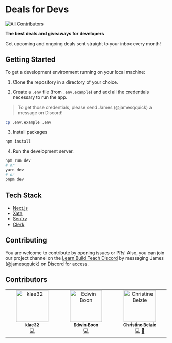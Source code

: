 # Deals for Devs
<!-- ALL-CONTRIBUTORS-BADGE:START - Do not remove or modify this section -->
[![All Contributors](https://img.shields.io/badge/all_contributors-1-orange.svg?style=flat-square)](#contributors-)
<!-- ALL-CONTRIBUTORS-BADGE:END -->

**The best deals and giveaways for developers**

Get upcoming and ongoing deals sent straight to your inbox every month!

## Getting Started

To get a development environment running on your local machine:

1. Clone the repository in a directory of your choice.

2. Create a `.env` file (from `.env.example`) and add all the credentials necessary to run the app.

> To get those credentials, please send James (@jamesqquick) a message on Discord!

```bash
cp .env.example .env
```

3. Install packages

```bash
npm install
```

4. Run the development server.

```bash
npm run dev
# or
yarn dev
# or
pnpm dev
```

## Tech Stack

- [Next.js](https://nextjs.org/)
- [Xata](https://xata.io/)
- [Sentry](https://sentry.io/)
- [Clerk](https://clerk.com/)

## Contributing

You are welcome to contribute by opening issues or PRs! Also, you can join our
project channel on the [Learn Build Teach
Discord](https://www.learnbuildteach.com/) by messaging James (@jamesqquick) on Discord for access.

## Contributors

<!-- ALL-CONTRIBUTORS-LIST:START - Do not remove or modify this section -->
<!-- prettier-ignore-start -->
<!-- markdownlint-disable -->
<table>
  <tbody>
    <tr>
      <td align="center" valign="top" width="14.28%"><a href="https://github.com/klae32"><img src="https://avatars.githubusercontent.com/u/26855871?v=4?s=100" width="100px;" alt="klae32"/><br /><sub><b>klae32</b></sub></a><br /><a href="https://github.com/Learn-Build-Teach/deals-for-devs/commits?author=klae32" title="Code">💻</a></td>
      <td align="center" valign="top" width="14.28%"><a href="https://www.edwinboon.dev"><img src="https://avatars.githubusercontent.com/u/117263901?v=4?s=100" width="100px;" alt="Edwin Boon"/><br /><sub><b>Edwin Boon</b></sub></a><br /><a href="https://github.com/Learn-Build-Teach/deals-for-devs/commits?author=brwmaster" title="Code">💻</a></td>
      <td align="center" valign="top" width="14.28%"><a href="https://www.biodrop.io/CBID2"><img src="https://avatars.githubusercontent.com/u/105683440?v=4?s=100" width="100px;" alt="Christine Belzie"/><br /><sub><b>Christine Belzie</b></sub></a><br /><a href="https://github.com/Learn-Build-Teach/deals-for-devs/commits?author=CBID2" title="Code">💻</a> <a href="https://github.com/Learn-Build-Teach/deals-for-devs/commits?author=CBID2" title="Documentation">📖</a></td>
    </tr>
  </tbody>
</table>

<!-- markdownlint-restore -->
<!-- prettier-ignore-end -->

<!-- ALL-CONTRIBUTORS-LIST:END -->
<!-- prettier-ignore-start -->
<!-- markdownlint-disable -->

<!-- markdownlint-restore -->
<!-- prettier-ignore-end -->

<!-- ALL-CONTRIBUTORS-LIST:END -->
